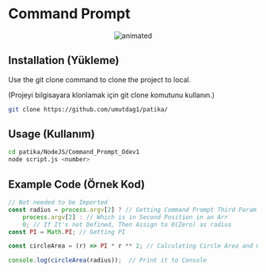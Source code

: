 # Command Prompt

<p align="center">
  <img src="https://user-images.githubusercontent.com/57832605/155476366-242a311a-a0c3-4ca3-8228-732477980dd9.png" alt="animated" />
</p>

## Installation (Yükleme)

Use the git clone command to clone the project to local.

(Projeyi bilgisayara klonlamak için git clone komutunu kullanın.)

```bash
git clone https://github.com/umutdag1/patika/
```

## Usage (Kullanım)

```bash
cd patika/NodeJS/Command_Prompt_Odev1
node script.js <number>
```

## Example Code (Örnek Kod)
```js
// Not needed to be Imported
const radius = process.argv[2] ? // Getting Command Prompt Third Param 
	process.argv[2] : // Which is in Second Position in an Arr
	0; // If It's not Defined, Then Assign to 0(Zero) as radius
const PI = Math.PI; // Getting PI

const circleArea = (r) => PI * r ** 2; // Calculating Circle Area and Getting Result

console.log(circleArea(radius));  // Print it to Console
```
